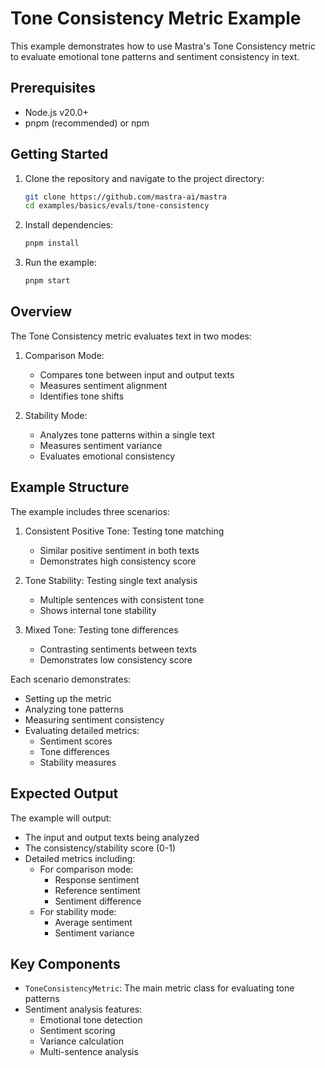 # Tone Consistency Metric Example

This example demonstrates how to use Mastra's Tone Consistency metric to evaluate emotional tone patterns and sentiment consistency in text.

## Prerequisites

- Node.js v20.0+
- pnpm (recommended) or npm

## Getting Started

1. Clone the repository and navigate to the project directory:

   ```bash
   git clone https://github.com/mastra-ai/mastra
   cd examples/basics/evals/tone-consistency
   ```

2. Install dependencies:

   ```bash
   pnpm install
   ```

3. Run the example:

   ```bash
   pnpm start
   ```

## Overview

The Tone Consistency metric evaluates text in two modes:

1. Comparison Mode:

   - Compares tone between input and output texts
   - Measures sentiment alignment
   - Identifies tone shifts

2. Stability Mode:
   - Analyzes tone patterns within a single text
   - Measures sentiment variance
   - Evaluates emotional consistency

## Example Structure

The example includes three scenarios:

1. Consistent Positive Tone: Testing tone matching

   - Similar positive sentiment in both texts
   - Demonstrates high consistency score

2. Tone Stability: Testing single text analysis

   - Multiple sentences with consistent tone
   - Shows internal tone stability

3. Mixed Tone: Testing tone differences
   - Contrasting sentiments between texts
   - Demonstrates low consistency score

Each scenario demonstrates:

- Setting up the metric
- Analyzing tone patterns
- Measuring sentiment consistency
- Evaluating detailed metrics:
  - Sentiment scores
  - Tone differences
  - Stability measures

## Expected Output

The example will output:

- The input and output texts being analyzed
- The consistency/stability score (0-1)
- Detailed metrics including:
  - For comparison mode:
    - Response sentiment
    - Reference sentiment
    - Sentiment difference
  - For stability mode:
    - Average sentiment
    - Sentiment variance

## Key Components

- `ToneConsistencyMetric`: The main metric class for evaluating tone patterns
- Sentiment analysis features:
  - Emotional tone detection
  - Sentiment scoring
  - Variance calculation
  - Multi-sentence analysis
